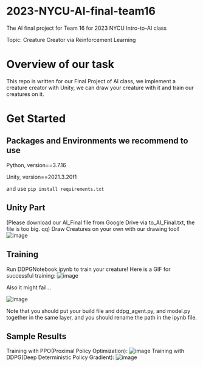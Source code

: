 # 2023-NYCU-AI-final-team16
The AI final project for Team 16 for 2023 NYCU Intro-to-AI class

Topic: Creature Creator via Reinforcement Learning 

# Overview of our task
  This repo is written for our Final Project of AI class, we implement a creature creator with Unity, we can draw your creature with it and train our creatures on it.
# Get  Started
## Packages and Environments we recommend to use
Python, version==3.7.16

Unity, version==2021.3.20f1

and use
```pip install requirements.txt```

## Unity Part
  (Please download our AI_Final file from Google Drive via to_AI_Final.txt, the file is too big. qq)
  Draw Creatures on your own with our drawing tool!
  ![image](https://github.com/TianYueh/2023-NYCU-AI-final-team16/blob/main/man.png)
  
## Training
  Run DDPGNotebook.ipynb to train your creature!
  Here is a GIF for successful training:
  ![image](https://github.com/TianYueh/2023-NYCU-AI-final-team16/blob/main/demo.gif)
  
  Also it might fail...
  
  ![image](https://github.com/TianYueh/2023-NYCU-AI-final-team16/blob/main/demo2.gif)
  
  Note that you should put your build file and ddpg_agent.py, and model.py together in the same layer, and you should rename the path in the ipynb file.
  
## Sample Results
  Training with PPO(Proximal Policy Optimization):
  ![image](https://github.com/TianYueh/2023-NYCU-AI-final-team16/blob/main/mil.png)
  Training with DDPG(Deep Deterministic Policy Gradient):
  ![image](https://github.com/TianYueh/2023-NYCU-AI-final-team16/blob/main/ddpg.png)




